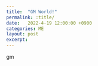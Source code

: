 ```yaml
---
title:  "GM World!"
permalink: :title/
date:   2022-4-19 12:00:00 +0900
categories: ME
layout: post
excerpt: 
---
```


gm